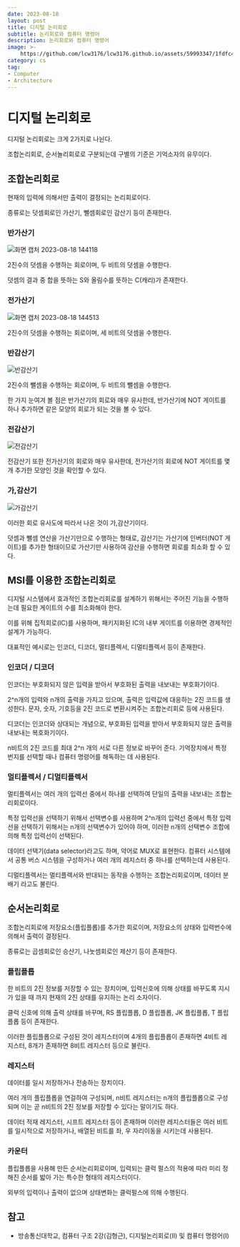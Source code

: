 ```yaml
---
date: 2023-08-18
layout: post
title: 디지털 논리회로
subtitle: 논리회로와 컴퓨터 명령어
description: 논리회로와 컴퓨터 명령어
image: >-
    https://github.com/lcw3176/lcw3176.github.io/assets/59993347/1fdfc4d9-6009-4d17-814c-8b71f62da1ca
category: cs
tag:
- Computer
- Architecture
---
```


# 디지털 논리회로

디지털 논리회로는 크게 2가지로 나뉜다.

조합논리회로, 순서놀리회로로 구분되는데 구별의 기준은 기억소자의 유무이다.

## 조합논리회로

현재의 입력에 의해서만 출력이 결정되는 논리회로이다.

종류로는 덧셈회로인 가산기, 뺄셈회로인 감산기 등이 존재한다.

### 반가산기

![화면 캡처 2023-08-18 144118](https://github.com/lcw3176/lcw3176.github.io/assets/59993347/ce12ec7d-c646-4325-b95d-2aeee4cc92fa)


2진수의 덧셈을 수행하는 회로이며, 두 비트의 덧셈을 수행한다.

덧셈의 결과 중 합을 뜻하는 S와 올림수를 뜻하는 C(캐리)가 존재한다.

### 전가산기

![화면 캡처 2023-08-18 144513](https://github.com/lcw3176/lcw3176.github.io/assets/59993347/ebe78d89-5e8a-4d6b-8769-997f5466f62c)


2진수의 덧셈을 수행하는 회로이며, 세 비트의 덧셈을 수행한다.

### 반감산기

![반감산기](https://github.com/lcw3176/lcw3176.github.io/assets/59993347/6608eb55-5610-44fd-9071-04c2082d00e7)

2진수의 뺄셈을 수행하는 회로이며, 두 비트의 뺄셈을 수행한다.

한 가지 눈여겨 볼 점은 반가산기의 회로와 매우 유사한데, 반가산기에 NOT 게이트를 하나 추가하면
같은 모양의 회로가 되는 것을 볼 수 있다.


### 전감산기

![전감산기](https://github.com/lcw3176/lcw3176.github.io/assets/59993347/dcae4b8b-a9b9-445d-b4c8-215d4f64ae36)

전감산기 또한 전가산기의 회로와 매우 유사한데, 
전가산기의 회로에 NOT 게이트를 몇 개 추가한 모양인 것을 확인할 수 있다.


### 가,감산기

![가감산기](https://github.com/lcw3176/lcw3176.github.io/assets/59993347/2221bcb8-a91e-43ab-b612-0038315593ac)


이러한 회로 유사도에 따라서 나온 것이 가,감산기이다.

덧셈과 뺄셈 연산을 가산기만으로 수행하는 형태로, 감산기는 가산기에 인버터(NOT 게이트)를 
추가한 형태이므로 가산기만 사용하여 감산을 수행하면 회로를 최소화 할 수 있다.

## MSI를 이용한 조합논리회로

디지털 시스템에서 효과적인 조합논리회로를 설계하기 위해서는 
주어진 기능을 수행하는데 필요한 게이트의 수를 최소화해야 한다.

이를 위해 집적회로(IC)를 사용하며, 패키지화된 IC의 내부 게이트를 이용하면 
경제적인 설계가 가능하다.

대표적인 예시로는 인코더, 디코더, 멀티플렉서, 디멀티플렉서 등이 존재한다.

### 인코더 / 디코더

인코더는 부호화되지 않은 입력을 받아서 부호화된 출력을 내보내는 부호화기이다.

2^n개의 입력와 n개의 출력을 가지고 있으며, 출력은 입력값에 대응하는 2진 코드를 생성한다.
문자, 숫자, 기호등을 2진 코드로 변환시켜주는 조합논리회로 등에 사용된다.

디코더는 인코더와 상대되는 개념으로, 부호화된 입력을 받아서 부호화되지 않은 출력을 내보내는 복호화기이다.

n비트의 2진 코드를 최대 2^n 개의 서로 다른 정보로 바꾸어 준다. 
기억장치에서 특정 번지를 선택할 때나 컴퓨터 명령어를 해독하는 데 사용된다.


### 멀티플렉서 / 디멀티플렉서

멀티플렉서는 여러 개의 입력선 중에서 하나를 선택하여 단일의 출력을 내보내는 조합논리회로이다.

특정 입력선을 선택하기 위해서 선택변수를 사용하며 2^n개의 입력선 중에서 특정 입력선을
 선택하기 위해서는 n개의 선택변수가 있어야 하며, 이러한 n개의 선택변수 조합에 의해 특정 입력선이 선택된다.

데이터 선택기(data selector)라고도 하며, 약어로 MUX로 표현한다.
컴퓨터 시스템에서 공통 버스 시스템을 구성하거나 여러 개의 레지스터 중 하나를 선택하는데 사용된다.

디멀티플렉서는 멀티플렉서와 반대되는 동작을 수행하는 조합논리회로이며, 데이터 분배기 라고도 불린다. 

## 순서논리회로

조합논리회로에 저장요소(플립플롭)를 추가한 회로이며, 
저장요소의 상태와 입력번수에 의해서 출력이 결정된다.

종류로는 곱셈회로인 승산기, 나눗셈회로인 제산기 등이 존재한다.

### 플립플롭

한 비트의 2진 정보를 저장할 수 있는 장치이며, 
입력신호에 의해 상태를 바꾸도록 지시가 있을 때 까지 현재의 2진 상태를 유지하는 논리 소자이다.

클럭 신호에 의해 출력 상태를 바꾸며, RS 플립플롭, D 플립플롭, JK 플립플롭, T 플립플롭 등이 존재한다.

이러한 플립플롭으로 구성된 것이 레지스터이며 4개의 플립플롭이 존재하면 4비트 레지스터,
8개가 존재하면 8비트 레지스터 등으로 불린다.

### 레지스터

데이터를 일시 저장하거나 전송하는 장치이다.

여러 개의 플립플롭을 연걸하여 구성되며, n비트 레지스터는 n개의 플립플롭으로 구성되며
이는 곧 n비트의 2진 정보를 저장할 수 있다는 말이기도 하다.

데이터 적재 레지스터, 시프트 레지스터 등이 존재하며
이러한 레지스터들은 여러 비트를 일시적으로 저장하거나, 
배열된 비트를 좌, 우 자리이동을 시키는데 사용된다.


### 카운터

플립플롭을 사용해 만든 순서논리회로이며, 
입력되는 클럭 펄스의 적용에 따라 미리 정해진 순서를
밟아 가는 특수한 형태의 레지스터이다.

외부의 입력이나 출력이 없으며 상태변화는 클럭펄스에 의해 수행된다.

## 참고
- 방송통신대학교, 컴퓨터 구조 2강(김형근), 디지털논리회로(II) 및 컴퓨터 명령어(I)
